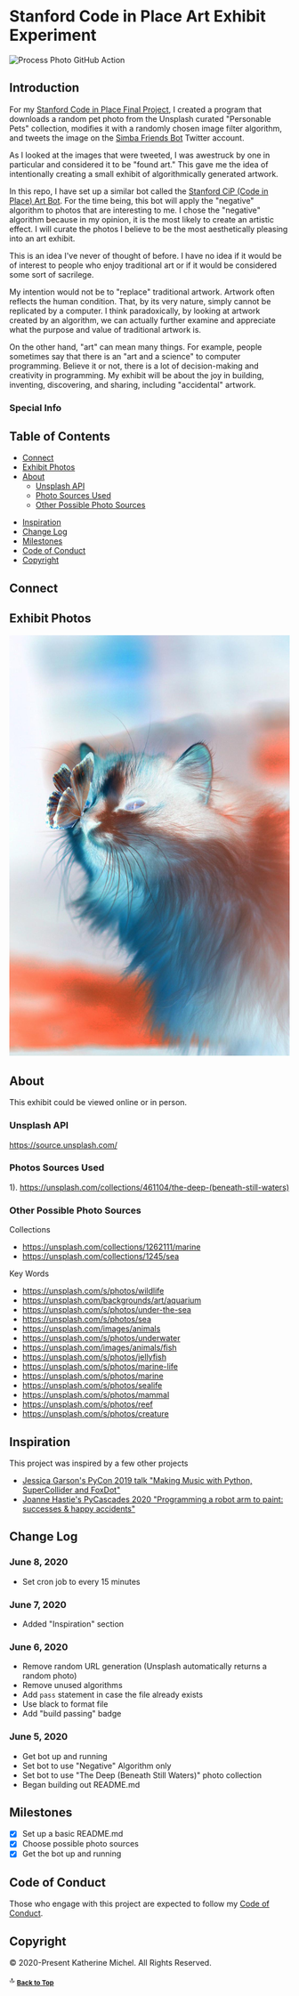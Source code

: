 # Stanford Code in Place Art Exhibit Experiment

![Process Photo GitHub Action](https://action-badges.now.sh/KatherineMichel/stanford-code-in-place-art-exhibit-experiment)

## Introduction

For my [Stanford Code in Place Final Project](https://github.com/KatherineMichel/stanford-code-in-place-final-project), I created a program that downloads a random pet photo from the Unsplash curated "Personable Pets" collection, modifies it with a randomly chosen image filter algorithm, and tweets the image on the [Simba Friends Bot](https://twitter.com/SimbaFriendsBot) Twitter account.

As I looked at the images that were tweeted, I was awestruck by one in particular and considered it to be "found art." This gave me the idea of intentionally creating a small exhibit of algorithmically generated artwork. 

In this repo, I have set up a similar bot called the [Stanford CiP (Code in Place) Art Bot](https://twitter.com/StanfordCiPArt). For the time being, this bot will apply the "negative" algorithm to photos that are interesting to me. I chose the "negative" algorithm because in my opinion, it is the most likely to create an artistic effect. I will curate the photos I believe to be the most aesthetically pleasing into an art exhibit.

This is an idea I've never of thought of before. I have no idea if it would be of interest to people who enjoy traditional art or if it would be considered some sort of sacrilege. 

My intention would not be to "replace" traditional artwork. Artwork often reflects the human condition. That, by its very nature, simply cannot be replicated by a computer. I think paradoxically, by looking at artwork created by an algorithm, we can actually further examine and appreciate what the purpose and value of traditional artwork is. 

On the other hand, "art" can mean many things. For example, people sometimes say that there is an "art and a science" to computer programming. Believe it or not, there is a lot of decision-making and creativity in programming. My exhibit will be about the joy in building, inventing, discovering, and sharing, including "accidental" artwork. 

### Special Info

Table of Contents
-----------------

* [Connect](#connect)
* [Exhibit Photos](#exhibit-photos)
* [About](#about)
  * [Unsplash API](#unsplash-api)
  * [Photo Sources Used](#photo-sources-used)
  * [Other Possible Photo Sources](#other-possible-photo-sources)
<!--
  * [Publicity](#publicity)
* [Additional Resources](#additional-resources)
* [Demo Videos](#demo-videos)
  * [Short Demo Agenda](#short-demo-agenda)
  * [Long Demo Agenda](#long-demo-agenda)
-->
* [Inspiration](#inspiration)
* [Change Log](#change-log)
* [Milestones](#milestones)
* [Code of Conduct](#code-of-conduct)
* [Copyright](#copyright)

## Connect

## Exhibit Photos

![](demo-photos/favorite-negative.jpg)

## About
  
This exhibit could be viewed online or in person.

### Unsplash API

https://source.unsplash.com/

### Photos Sources Used

1). https://unsplash.com/collections/461104/the-deep-(beneath-still-waters)

### Other Possible Photo Sources

Collections
* https://unsplash.com/collections/1262111/marine
* https://unsplash.com/collections/1245/sea

Key Words
* https://unsplash.com/s/photos/wildlife
* https://unsplash.com/backgrounds/art/aquarium
* https://unsplash.com/s/photos/under-the-sea
* https://unsplash.com/s/photos/sea
* https://unsplash.com/images/animals
* https://unsplash.com/s/photos/underwater
* https://unsplash.com/images/animals/fish
* https://unsplash.com/s/photos/jellyfish
* https://unsplash.com/s/photos/marine-life
* https://unsplash.com/s/photos/marine
* https://unsplash.com/s/photos/sealife
* https://unsplash.com/s/photos/mammal
* https://unsplash.com/s/photos/reef
* https://unsplash.com/s/photos/creature

<!--
### Publicity

## Additional Resources

## Demo Videos

### Short Demo Agenda

### Long Demo Agenda
-->

## Inspiration

This project was inspired by a few other projects
* [Jessica Garson's PyCon 2019 talk "Making Music with Python, SuperCollider and FoxDot"](https://youtu.be/YUIPcXduR8E)
* [Joanne Hastie's PyCascades 2020 "Programming a robot arm to paint: successes & happy accidents"](https://2020.pycascades.com/talks/programming-a-robot-arm-to-paint-successes-and-happy-accidents/)

## Change Log

### June 8, 2020

* Set cron job to every 15 minutes

### June 7, 2020

* Added "Inspiration" section

### June 6, 2020

* Remove random URL generation (Unsplash automatically returns a random photo)
* Remove unused algorithms
* Add `pass` statement in case the file already exists
* Use black to format file
* Add "build passing" badge

### June 5, 2020

* Get bot up and running
* Set bot to use "Negative" Algorithm only
* Set bot to use "The Deep (Beneath Still Waters)" photo collection
* Began building out README.md

## Milestones

- [X] Set up a basic README.md
- [X] Choose possible photo sources
- [X] Get the bot up and running

## Code of Conduct

Those who engage with this project are expected to follow my [Code of Conduct](https://github.com/KatherineMichel/.github/blob/master/CODE_OF_CONDUCT.md). 

## Copyright

© 2020-Present Katherine Michel. All Rights Reserved.

:top: <sub>[**Back to Top**](#table-of-contents)</sub>
